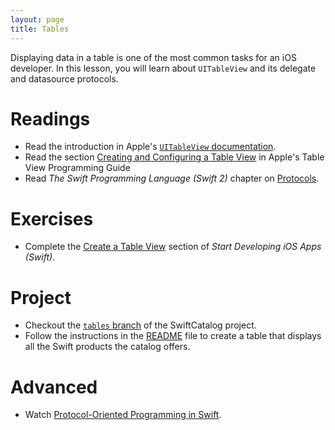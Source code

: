 ```yaml
---
layout: page
title: Tables
---
```


Displaying data in a table is one of the most common tasks for an iOS developer. In this lesson, you will learn about `UITableView` and its delegate and datasource protocols.

# Readings
- Read the introduction in Apple's [`UITableView` documentation](https://developer.apple.com/library/ios/documentation/UIKit/Reference/UITableView_Class/).
- Read the section [Creating and Configuring a Table View](https://developer.apple.com/library/ios/documentation/UserExperience/Conceptual/TableView_iPhone/CreateConfigureTableView/CreateConfigureTableView.html) in Apple's Table View Programming Guide
- Read *The Swift Programming Language (Swift 2)* chapter on [Protocols](https://developer.apple.com/library/ios/documentation/Swift/Conceptual/Swift_Programming_Language/Protocols.html#//apple_ref/doc/uid/TP40014097-CH25-ID267).

# Exercises
- Complete the [Create a Table View](https://developer.apple.com/library/ios/referencelibrary/GettingStarted/DevelopiOSAppsSwift/Lesson7.html#//apple_ref/doc/uid/TP40015214-CH8-SW1) section of *Start Developing iOS Apps (Swift)*.

# Project
- Checkout the [`tables` branch](https://github.com/PrettySwift/SwiftCatalog/tree/tables) of the SwiftCatalog project.
- Follow the instructions in the [README](https://github.com/PrettySwift/SwiftCatalog/blob/tables/README.md) file to create a table that displays all the Swift products the catalog offers.

# Advanced
- Watch [Protocol-Oriented Programming in Swift](https://developer.apple.com/videos/play/wwdc2015-408/).
